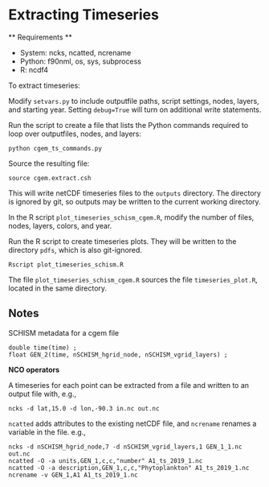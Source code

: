 # Extracting Timeseries

** Requirements **
- System: ncks, ncatted, ncrename
- Python: f90nml, os, sys, subprocess
- R: ncdf4

To extract timeseries:

Modify `setvars.py` to include outputfile paths, script settings, nodes, layers, and starting year.  Setting `debug=True` will turn on additional write statements.

Run the script to create a file that lists the Python commands required to loop over outputfiles, nodes, and layers:
```
python cgem_ts_commands.py
```

Source the resulting file:
```
source cgem.extract.csh
```

This will write netCDF timeseries files to the `outputs` directory.  The directory is ignored by git, so outputs may be written to the current working directory.

In the R script `plot_timeseries_schism_cgem.R`, modify the number of files, nodes, layers, colors, and year.

Run the R script to create timeseries plots.  They will be written to the directory `pdfs`, which is also git-ignored.
```
Rscript plot_timeseries_schism.R
```

The file `plot_timeseries_schism_cgem.R` sources the file `timeseries_plot.R`, located in the same directory.


## Notes

SCHISM metadata for a cgem file
```
double time(time) ;
float GEN_2(time, nSCHISM_hgrid_node, nSCHISM_vgrid_layers) ;
```

**NCO operators**

A timeseries for each point can be extracted from a file and written to an output file with, e.g.,
```
ncks -d lat,15.0 -d lon,-90.3 in.nc out.nc
```

`ncatted` adds attributes to the existing netCDF file, and `ncrename` renames a variable in the file.  e.g.,
```
ncks -d nSCHISM_hgrid_node,7 -d nSCHISM_vgrid_layers,1 GEN_1_1.nc out.nc
ncatted -O -a units,GEN_1,c,c,"number" A1_ts_2019_1.nc
ncatted -O -a description,GEN_1,c,c,"Phytoplankton" A1_ts_2019_1.nc
ncrename -v GEN_1,A1 A1_ts_2019_1.nc
```
